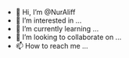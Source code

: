 - 👋 Hi, I’m @NurAliff
- 👀 I’m interested in ...
- 🌱 I’m currently learning ...
- 💞️ I’m looking to collaborate on ...
- 📫 How to reach me ...

<!---
NurAliff/NurAliff is a ✨ special ✨ repository because its `README.md` (this file) appears on your GitHub profile.
You can click the Preview link to take a look at your changes.
--->
